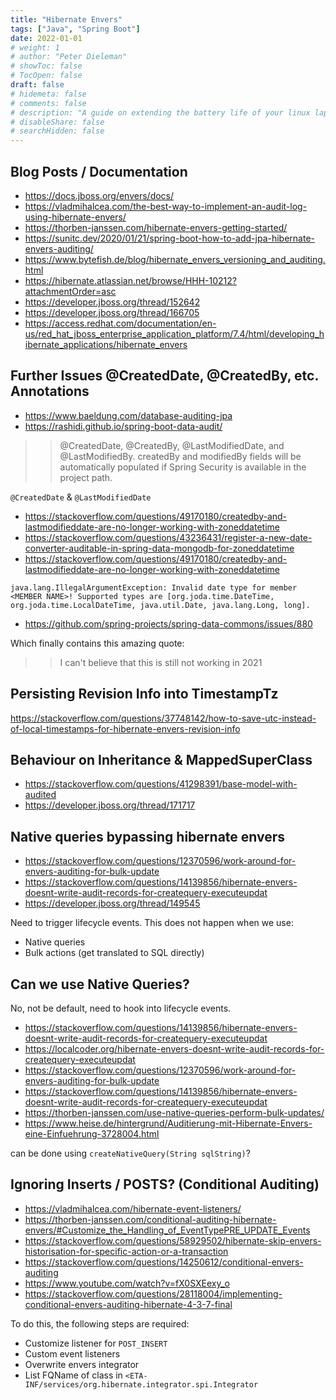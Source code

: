 ```yaml
---
title: "Hibernate Envers"
tags: ["Java", "Spring Boot"]
date: 2022-01-01
# weight: 1
# author: "Peter Dieleman"
# showToc: false
# TocOpen: false
draft: false
# hidemeta: false
# comments: false
# description: "A guide on extending the battery life of your linux laptop"
# disableShare: false
# searchHidden: false
---
```

## Blog Posts / Documentation

- <https://docs.jboss.org/envers/docs/>
- <https://vladmihalcea.com/the-best-way-to-implement-an-audit-log-using-hibernate-envers/>
- <https://thorben-janssen.com/hibernate-envers-getting-started/>
- <https://sunitc.dev/2020/01/21/spring-boot-how-to-add-jpa-hibernate-envers-auditing/>
- <https://www.bytefish.de/blog/hibernate_envers_versioning_and_auditing.html>
- <https://hibernate.atlassian.net/browse/HHH-10212?attachmentOrder=asc>
- <https://developer.jboss.org/thread/152642>
- <https://developer.jboss.org/thread/166705>
- <https://access.redhat.com/documentation/en-us/red_hat_jboss_enterprise_application_platform/7.4/html/developing_hibernate_applications/hibernate_envers>

## Further Issues @CreatedDate, @CreatedBy, etc. Annotations

- <https://www.baeldung.com/database-auditing-jpa>
- <https://rashidi.github.io/spring-boot-data-audit/>

>> @CreatedDate, @CreatedBy, @LastModifiedDate, and @LastModifiedBy. createdBy and modifiedBy fields will be automatically populated if Spring Security is available in the project path. 

`@CreatedDate` & `@LastModifiedDate`

- <https://stackoverflow.com/questions/49170180/createdby-and-lastmodifieddate-are-no-longer-working-with-zoneddatetime>
- <https://stackoverflow.com/questions/43236431/register-a-new-date-converter-auditable-in-spring-data-mongodb-for-zoneddatetime>
- <https://stackoverflow.com/questions/49170180/createdby-and-lastmodifieddate-are-no-longer-working-with-zoneddatetime>

`java.lang.IllegalArgumentException: Invalid date type for member <MEMBER NAME>! Supported types are [org.joda.time.DateTime, org.joda.time.LocalDateTime, java.util.Date, java.lang.Long, long].`

- <https://github.com/spring-projects/spring-data-commons/issues/880>

Which finally contains this amazing quote:

>> I can't believe that this is still not working in 2021

## Persisting Revision Info into TimestampTz

<https://stackoverflow.com/questions/37748142/how-to-save-utc-instead-of-local-timestamps-for-hibernate-envers-revision-info>

## Behaviour on Inheritance & MappedSuperClass

- <https://stackoverflow.com/questions/41298391/base-model-with-audited>
- <https://developer.jboss.org/thread/171717>

## Native queries bypassing hibernate envers

- <https://stackoverflow.com/questions/12370596/work-around-for-envers-auditing-for-bulk-update>
- <https://stackoverflow.com/questions/14139856/hibernate-envers-doesnt-write-audit-records-for-createquery-executeupdat>
- <https://developer.jboss.org/thread/149545>

Need to trigger lifecycle events. This does not happen when we use:

- Native queries
- Bulk actions (get translated to SQL directly)

## Can we use Native Queries?

No, not be default, need to hook into lifecycle events.

- <https://stackoverflow.com/questions/14139856/hibernate-envers-doesnt-write-audit-records-for-createquery-executeupdat>
- <https://localcoder.org/hibernate-envers-doesnt-write-audit-records-for-createquery-executeupdat>
- <https://stackoverflow.com/questions/12370596/work-around-for-envers-auditing-for-bulk-update>
- <https://stackoverflow.com/questions/14139856/hibernate-envers-doesnt-write-audit-records-for-createquery-executeupdat>
- <https://thorben-janssen.com/use-native-queries-perform-bulk-updates/>
- <https://www.heise.de/hintergrund/Auditierung-mit-Hibernate-Envers-eine-Einfuehrung-3728004.html>

can be done using `createNativeQuery(String sqlString)`?

## Ignoring Inserts / POSTS? (Conditional Auditing)

- <https://vladmihalcea.com/hibernate-event-listeners/>
- <https://thorben-janssen.com/conditional-auditing-hibernate-envers/#Customize_the_Handling_of_EventTypePRE_UPDATE_Events>
- <https://stackoverflow.com/questions/58929502/hibernate-skip-envers-historisation-for-specific-action-or-a-transaction>
- <https://stackoverflow.com/questions/14250612/conditional-envers-auditing>
- <https://www.youtube.com/watch?v=fX0SXEexy_o>
- <https://stackoverflow.com/questions/28118004/implementing-conditional-envers-auditing-hibernate-4-3-7-final>

To do this, the following steps are required:

- Customize listener for `POST_INSERT`
- Custom event listeners
- Overwrite envers integrator
- List FQName of class in `<ETA-INF/services/org.hibernate.integrator.spi.Integrator`

